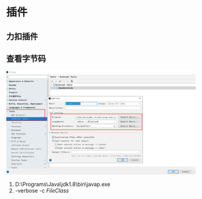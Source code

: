 
# 插件
## 力扣插件

## 查看字节码

![示意图](showbytecode.png)

1. D:\Programs\Java\jdk1.8\bin\javap.exe
2. -verbose -c $FileClass$
